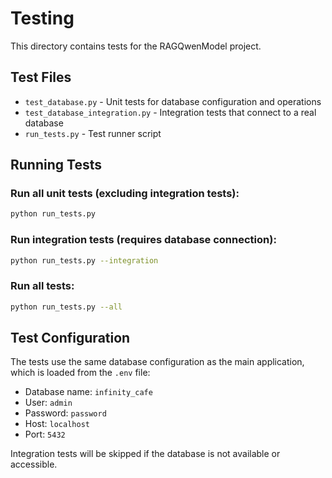 # Testing

This directory contains tests for the RAGQwenModel project.

## Test Files

- `test_database.py` - Unit tests for database configuration and operations
- `test_database_integration.py` - Integration tests that connect to a real database
- `run_tests.py` - Test runner script

## Running Tests

### Run all unit tests (excluding integration tests):
```bash
python run_tests.py
```

### Run integration tests (requires database connection):
```bash
python run_tests.py --integration
```

### Run all tests:
```bash
python run_tests.py --all
```

## Test Configuration

The tests use the same database configuration as the main application, which is loaded from the `.env` file:
- Database name: `infinity_cafe`
- User: `admin`
- Password: `password`
- Host: `localhost`
- Port: `5432`

Integration tests will be skipped if the database is not available or accessible.